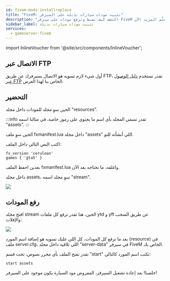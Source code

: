 ```yaml
---
id: fivem-mods-installreplace
title: "FiveM: تثبيت مودات سيارات بديلة على السيرفر"
description: "اكتشف كيف تضبط وترفع مودات على سيرفر FiveM الخاص بك لتجارب لعب مخصصة → تعلّم المزيد الآن"
sidebar_label: تثبيت مودات سيارات بديلة
services:
  - gameserver-fivem
---
```


import InlineVoucher from '@site/src/components/InlineVoucher';

<InlineVoucher />

## الاتصال عبر FTP
أول شيء لازم تسويه هو الاتصال بسيرفرك عن طريق FTP، تقدر تستخدم [دليل الوصول عبر FTP](gameserver-ftpaccess.md) الخاص بنا لهذا الغرض.

## التحضير

الحين سوِ مجلد للمودات داخل مجلد "resources".

:::info
تقدر تسمي المجلد بأي اسم ما يحتوي على رموز خاصة. في مثالنا اسمه "assets".
:::

الحين سوِ ملف fxmanifest.lua داخل مجلد "assets" اللي أنشأته للتو.

اكتب النص التالي داخل الملف:

```
fx_version 'cerulean'
games { 'gta5' }

```

بعدين احفظ الملف fxmanifest.lua واغلقه، ما نحتاجه بعد الآن.

داخل مجلد assets، سوِ مجلد اسمه "stream".

![](https://screensaver01.zap-hosting.com/index.php/s/yZgpLTTPtpe2sXZ/preview)

## رفع المودات

افتح مجلد stream الحين، هنا تقدر ترفع كل ملفات ytd و yft عن طريق السحب والإفلات:

![](https://screensaver01.zap-hosting.com/index.php/s/mxNAFtBHaAjeQYj/preview)

بعد ما ترفع كل المودات، كل اللي عليك تسويه هو إضافة اسم المورد (resource) في ملف server.cfg، اللي تلاقيه داخل مجلد "server-data" في سيرفر FiveM الخاص بك.

تقدر تفتح الملف بأي محرر نصوص، تحت قسم "start" تكتب اسم المورد كالتالي:

```
start assets
```

خلصنا! بعد إعادة تشغيل السيرفر، المفروض مود السيارة يكون موجود على السيرفر!

<InlineVoucher />